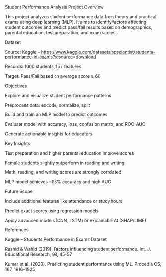 Student Performance Analysis
Project Overview

This project analyzes student performance data from theory and practical exams using deep learning (MLP). It aims to identify factors affecting student outcomes and predict pass/fail results based on demographics, parental education, test preparation, and exam scores.

Dataset

Source: Kaggle – https://www.kaggle.com/datasets/spscientist/students-performance-in-exams?resource=download

Records: 1000 students, 15+ features

Target: Pass/Fail based on average score ≥ 60

Objectives

Explore and visualize student performance patterns

Preprocess data: encode, normalize, split

Build and train an MLP model to predict outcomes

Evaluate model with accuracy, loss, confusion matrix, and ROC-AUC

Generate actionable insights for educators

Key Insights

Test preparation and higher parental education improve scores

Female students slightly outperform in reading and writing

Math, reading, and writing scores are strongly correlated

MLP model achieves ~88% accuracy and high AUC


Future Scope

Include additional features like attendance or study hours

Predict exact scores using regression models

Apply advanced models (CNN, LSTM) or explainable AI (SHAP/LIME)

References

Kaggle – Students Performance in Exams Dataset

Rashid & Wahid (2019). Factors influencing student performance. Int. J. Educational Research, 98, 45-57

Kumar et al. (2020). Predicting student performance using ML. Procedia CS, 167, 1916–1925
